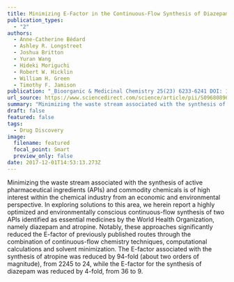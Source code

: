 ```yaml
---
title: Minimizing E-Factor in the Continuous-Flow Synthesis of Diazepam and Atropine 
publication_types:
  - "2"
authors:
  - Anne-Catherine Bédard
  - Ashley R. Longstreet
  - Joshua Britton
  - Yuran Wang
  - Hideki Moriguchi
  - Robert W. Hicklin
  - William H. Green
  - Timothy F. Jamison
publication: "_Bioorganic & Medicinal Chemistry 25(23) 6233-6241 DOI: 10.1016/j.bmc.2017.02.002_""
url_source: https://www.sciencedirect.com/science/article/pii/S0968089617302201?via%3Dihub
summary: "Minimizing the waste stream associated with the synthesis of active pharmaceutical ingredients (APIs) and commodity chemicals is of high interest within the chemical industry from an economic and environmental perspective. In exploring solutions to this area, we herein report a highly optimized and environmentally conscious continuous-flow synthesis of two APIs identified as essential medicines by the World Health Organization, namely diazepam and atropine. Notably, these approaches significantly reduced the E-factor of previously published routes through the combination of continuous-flow chemistry techniques, computational calculations and solvent minimization. The E-factor associated with the synthesis of atropine was reduced by 94-fold (about two orders of magnitude), from 2245 to 24, while the E-factor for the synthesis of diazepam was reduced by 4-fold, from 36 to 9"
draft: false
featured: false
tags:
  - Drug Discovery
image:
  filename: featured
  focal_point: Smart
  preview_only: false
date: 2017-12-01T14:53:13.273Z
---
```

  Minimizing the waste stream associated with the synthesis of active pharmaceutical ingredients (APIs) and commodity chemicals is of high interest within the chemical industry from an economic and environmental perspective. In exploring solutions to this area, we herein report a highly optimized and environmentally conscious continuous-flow synthesis of two APIs identified as essential medicines by the World Health Organization, namely diazepam and atropine. Notably, these approaches significantly reduced the E-factor of previously published routes through the combination of continuous-flow chemistry techniques, computational calculations and solvent minimization. The E-factor associated with the synthesis of atropine was reduced by 94-fold (about two orders of magnitude), from 2245 to 24, while the E-factor for the synthesis of diazepam was reduced by 4-fold, from 36 to 9.
